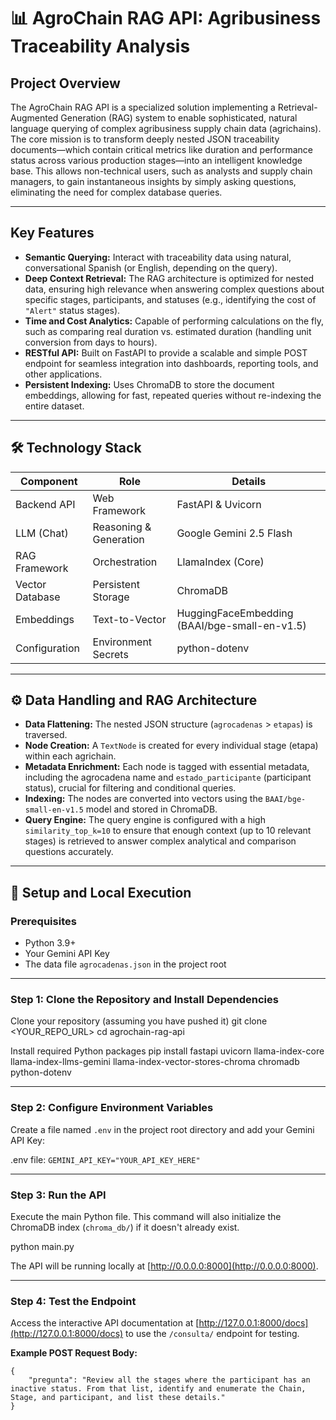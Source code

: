 # 📊 AgroChain RAG API: Agribusiness Traceability Analysis

## Project Overview

The AgroChain RAG API is a specialized solution implementing a Retrieval-Augmented Generation (RAG) system to enable sophisticated, natural language querying of complex agribusiness supply chain data (agrichains).  
The core mission is to transform deeply nested JSON traceability documents—which contain critical metrics like duration and performance status across various production stages—into an intelligent knowledge base.
This allows non-technical users, such as analysts and supply chain managers, to gain instantaneous insights by simply asking questions, eliminating the need for complex database queries.

---

## Key Features

- **Semantic Querying:** Interact with traceability data using natural, conversational Spanish (or English, depending on the query).
- **Deep Context Retrieval:** The RAG architecture is optimized for nested data, ensuring high relevance when answering complex questions about specific stages, participants, and statuses (e.g., identifying the cost of `"Alert"` status stages).
- **Time and Cost Analytics:** Capable of performing calculations on the fly, such as comparing real duration vs. estimated duration (handling unit conversion from days to hours).
- **RESTful API:** Built on FastAPI to provide a scalable and simple POST endpoint for seamless integration into dashboards, reporting tools, and other applications.
- **Persistent Indexing:** Uses ChromaDB to store the document embeddings, allowing for fast, repeated queries without re-indexing the entire dataset.

---

## 🛠️ Technology Stack

| Component       | Role                  | Details                                   |
|-----------------|----------------------|-------------------------------------------|
| Backend API     | Web Framework         | FastAPI & Uvicorn                        |
| LLM (Chat)      | Reasoning & Generation| Google Gemini 2.5 Flash                   |
| RAG Framework   | Orchestration         | LlamaIndex (Core)                        |
| Vector Database | Persistent Storage    | ChromaDB                                 |
| Embeddings      | Text-to-Vector        | HuggingFaceEmbedding (BAAI/bge-small-en-v1.5) |
| Configuration   | Environment Secrets   | python-dotenv                            |

---

## ⚙️ Data Handling and RAG Architecture

- **Data Flattening:** The nested JSON structure (`agrocadenas` > `etapas`) is traversed.
- **Node Creation:** A `TextNode` is created for every individual stage (etapa) within each agrichain.
- **Metadata Enrichment:** Each node is tagged with essential metadata, including the agrocadena name and `estado_participante` (participant status), crucial for filtering and conditional queries.
- **Indexing:** The nodes are converted into vectors using the `BAAI/bge-small-en-v1.5` model and stored in ChromaDB.
- **Query Engine:** The query engine is configured with a high `similarity_top_k=10` to ensure that enough context (up to 10 relevant stages) is retrieved to answer complex analytical and comparison questions accurately.

---

## 🚀 Setup and Local Execution

### Prerequisites

- Python 3.9+
- Your Gemini API Key
- The data file `agrocadenas.json` in the project root

---

### Step 1: Clone the Repository and Install Dependencies

Clone your repository (assuming you have pushed it)
git clone <YOUR_REPO_URL>
cd agrochain-rag-api

Install required Python packages
pip install fastapi uvicorn llama-index-core llama-index-llms-gemini llama-index-vector-stores-chroma chromadb python-dotenv

---

### Step 2: Configure Environment Variables

Create a file named `.env` in the project root directory and add your Gemini API Key:

.env file:
`GEMINI_API_KEY="YOUR_API_KEY_HERE"`

---

### Step 3: Run the API

Execute the main Python file. This command will also initialize the ChromaDB index (`chroma_db/`) if it doesn't already exist.

python main.py

The API will be running locally at [http://0.0.0.0:8000](http://0.0.0.0:8000).

---

### Step 4: Test the Endpoint

Access the interactive API documentation at [http://127.0.0.1:8000/docs](http://127.0.0.1:8000/docs) to use the `/consulta/` endpoint for testing.

**Example POST Request Body:**
```
{
    "pregunta": "Review all the stages where the participant has an inactive status. From that list, identify and enumerate the Chain, Stage, and participant, and list these details."
}
```
